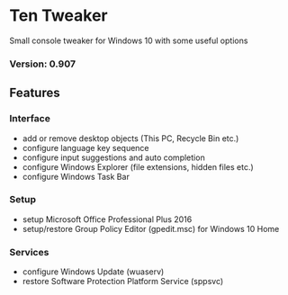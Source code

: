 # Ten Tweaker
Small console tweaker for Windows 10 with some useful options

### Version: **0.907**

## Features
### Interface
- add or remove desktop objects (This PC, Recycle Bin etc.)
- configure language key sequence
- configure input suggestions and auto completion
- configure Windows Explorer (file extensions, hidden files etc.)
- configure Windows Task Bar

### Setup
- setup Microsoft Office Professional Plus 2016
- setup/restore Group Policy Editor (gpedit.msc) for Windows 10 Home

### Services
- configure Windows Update (wuaserv)
- restore Software Protection Platform Service (sppsvc)